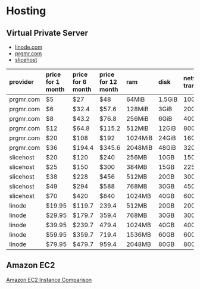 # Hosting #

## Virtual Private Server ##

- [linode.com](http://www.linode.com/)
- [prgmr.com](http://prgmr.com/)
- [slicehost](http://www.slicehost.com/)

| provider | price for 1 month | price for 6 month | price for 12 month | ram | disk | network transfer |
| :---- 	| :---- 	| :---- 	| :---- 	| :---- 	| :---- 	| :---- 	|
| prgmr.com | $5		| $27		| $48 		| 64MiB		| 1.5GiB	| 10GiB		|
| prgmr.com | $6		| $32.4		| $57.6		| 128MiB	| 3GiB		| 20GiB		|
| prgmr.com | $8		| $43.2		| $76.8		| 256MiB	| 6GiB		| 40GiB		|
| prgmr.com | $12		| $64.8		| $115.2	| 512MiB	| 12GiB		| 80GiB		|
| prgmr.com | $20		| $108		| $192		| 1024MiB	| 24GiB		| 160GiB	|
| prgmr.com | $36		| $194.4	| $345.6	| 2048MiB	| 48GiB		| 320GiB	|
| slicehost | $20		| $120		| $240		| 256MB		| 10GB		| 150GB		|
| slicehost | $25		| $150		| $300		| 384MB		| 15GB		| 225GB		|
| slicehost | $38		| $228		| $456		| 512MB		| 20GB		| 300GB		|
| slicehost | $49		| $294		| $588		| 768MB		| 30GB		| 450GB		|
| slicehost | $70		| $420		| $840		| 1024MB	| 40GB		| 600GB		|
| linode 	| $19.95	| $119.7	| 239.4		| 512MB		| 20GB		| 200GB		|
| linode 	| $29.95	| $179.7	| 359.4		| 768MB		| 30GB		| 300GB		|
| linode 	| $39.95	| $239.7	| 479.4		| 1024MB	| 40GB		| 400GB		|
| linode 	| $59.95	| $359.7	| 719.4		| 1536MB	| 60GB		| 600GB		|
| linode 	| $79.95	| $479.7	| 959.4		| 2048MB	| 80GB		| 800GB		|

## Amazon EC2 ##

[Amazon EC2 Instance Comparison](http://www.ec2instances.info/)
